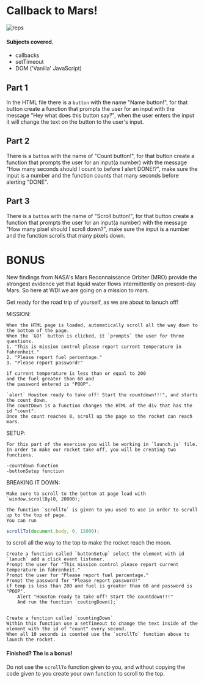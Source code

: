 # Callback to Mars!

![reps](http://0519f170a2731643c0a9-ec45ee3cb118921cf5758d3a3db775b7.r83.cf1.rackcdn.com/92b32f75757a1f8c47fb5a1628d048584787f18f.jpg__846x0_q80.jpg)

#### Subjects covered.

- callbacks
- setTimeout
- DOM ('Vanilla' JavaScript)

## Part 1
In the HTML file there is a `button` with the name "Name button!", for that button create a function that prompts the user for an input with the message "Hey what does this button say?", when the user enters the input it will change the text on the button to the user's input.

## Part 2
There is a `button` with the name of "Count button!", for that button create a function that prompts the user for an input(a number) with the message "How many seconds should I count to before I alert DONE!?", make sure the input is a number and the function counts that many seconds before alerting "DONE".

## Part 3
There is a `button` with the name of "Scroll button!", for that button create a function that prompts the user for an input(a number) with the message "How many pixel should I scroll down?", make sure the input is a number and the function scrolls that many pixels down.

# BONUS

New findings from NASA's Mars Reconnaissance Orbiter (MRO) provide the strongest evidence yet that liquid water flows intermittently on present-day Mars.
So here at WDI we are going on a mission to mars.

Get ready for the road trip of yourself, as we are about to lanuch off!

MISSION:
	
	When the HTML page is loaded, automatically scroll all the way down to the bottom of the page.
	When the `GO!` button is clicked, it `prompts` the user for three questions.
	1. "This is mission control please report current temperature in fahrenheit."
	2. "Please report fuel percentage."
	3. "Please report password!"

	if current temperature is less than or equal to 200 
	and the fuel greater than 60 and
	the password entered is "POOP".

	`alert` Houston ready to take off! Start the countdown!!!", and starts the count down.
	The countDown is a function changes the HTML of the div that has the id "count". 
	Once the count reaches 0, scroll up the page so the rocket can reach mars.

SETUP:

	For this part of the exercise you will be working in `launch.js` file.
	In order to make our rocket take off, you will be creating two functions.

	-countdown function
	-buttonSetup function

BREAKING IT DOWN:

	Make sure to scroll to the bottom at page load with `window.scrollBy(0, 20000);`

	The function `scrollTo` is given to you used to use in order to scroll up to the top of page.
	You can run 

```javascript 
scrollTo(document.body, 0, 12000);
``` 
to scroll all the way to the top to make the rocket reach the moon.

	Create a function called `buttonSetup` select the element with id `lanuch` add a click event listener.
	Prompt the user for "This mission control please report current temperature in fahrenheit."
	Prompt the user for "Please report fuel percentage."
	Prompt the password for "Please report password!"
	if temp is less than 200 and fuel is greater than 60 and password is "POOP".
		Alert "Houston ready to take off! Start the countdown!!!"
		And run the function `coutingDown();`


	Create a function called `countingDown`
	Within this function use a setTimeout to change the text inside of the element with the id of "count" every second.
	When all 10 seconds is counted use the `scrollTo` function above to launch the rocket.


#### Finished? The is a bonus!

Do not use the `scrollTo` function given to you,
and without copying the code given to you create your own function to scroll to the top.


